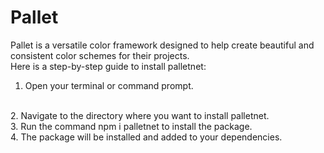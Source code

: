 # Pallet
Pallet is a versatile color framework designed to help create beautiful and consistent color schemes for their projects. 
<br>
Here is a step-by-step guide to install palletnet:
<br>
1. Open your terminal or command prompt.
<br>
2. Navigate to the directory where you want to install palletnet.
<br>
3. Run the command npm i palletnet to install the package.
<br>
4. The package will be installed and added to your dependencies.
<br>
